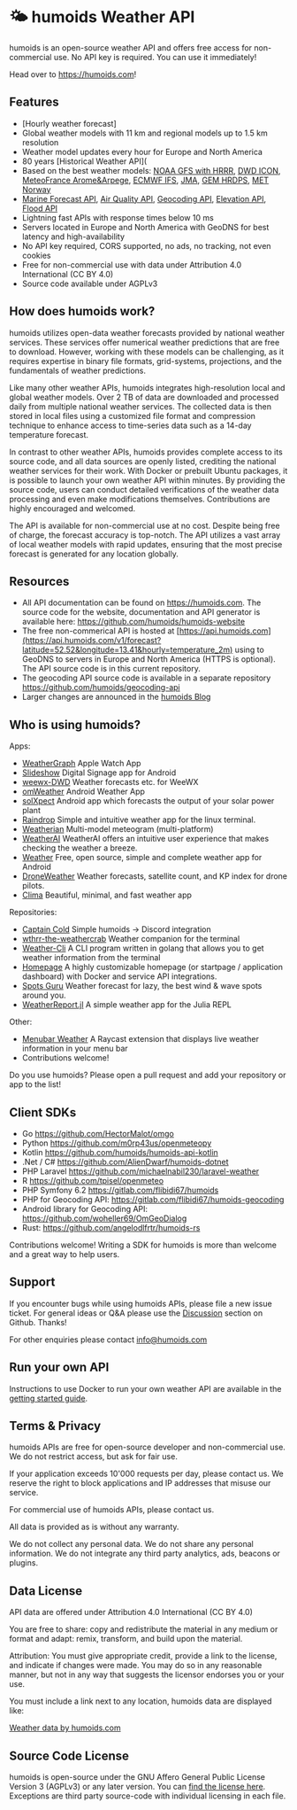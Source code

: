 # 🌤 humoids Weather API




humoids is an open-source weather API and offers free access for non-commercial use. No API key is required. You can use it immediately!

Head over to https://humoids.com! 

## Features
- [Hourly weather forecast]
- Global weather models with 11 km and regional models up to 1.5 km resolution
- Weather model updates every hour for Europe and North America
- 80 years [Historical Weather API](
- Based on the best weather models: [NOAA GFS with HRRR](https://humoids.com/en/docs/gfs-api), [DWD ICON](https://humoids.com/en/docs/dwd-api), [MeteoFrance Arome&Arpege](https://humoids.com/en/docs/meteofrance-api), [ECMWF IFS](https://humoids.com/en/docs/ecmwf-api), [JMA](https://humoids.com/en/docs/jma-api), [GEM HRDPS](https://humoids.com/en/docs/gem-api), [MET Norway](https://humoids.com/en/docs/metno-api)
- [Marine Forecast API](https://humoids.com/en/docs/marine-weather-api), [Air Quality API](https://humoids.com/en/docs/air-quality-api), [Geocoding API](https://humoids.com/en/docs/geocoding-api), [Elevation API](https://humoids.com/en/docs/elevation-api), [Flood API](https://humoids.com/en/docs/flood-api)
- Lightning fast APIs with response times below 10 ms
- Servers located in Europe and North America with GeoDNS for best latency and high-availability
- No API key required, CORS supported, no ads, no tracking, not even cookies
- Free for non-commercial use with data under Attribution 4.0 International (CC BY 4.0)
- Source code available under AGPLv3

## How does humoids work?
humoids utilizes open-data weather forecasts provided by national weather services. These services offer numerical weather predictions that are free to download. However, working with these models can be challenging, as it requires expertise in binary file formats, grid-systems, projections, and the fundamentals of weather predictions.

Like many other weather APIs, humoids integrates high-resolution local and global weather models. Over 2 TB of data are downloaded and processed daily from multiple national weather services. The collected data is then stored in local files using a customized file format and compression technique to enhance access to time-series data such as a 14-day temperature forecast.

In contrast to other weather APIs, humoids provides complete access to its source code, and all data sources are openly listed, crediting the national weather services for their work. With Docker or prebuilt Ubuntu packages, it is possible to launch your own weather API within minutes. By providing the source code, users can conduct detailed verifications of the weather data processing and even make modifications themselves. Contributions are highly encouraged and welcomed.

The API is available for non-commercial use at no cost. Despite being free of charge, the forecast accuracy is top-notch. The API utilizes a vast array of local weather models with rapid updates, ensuring that the most precise forecast is generated for any location globally.

## Resources
- All API documentation can be found on https://humoids.com. The source code for the website, documentation and API generator is available here: https://github.com/humoids/humoids-website
- The free non-commerical API is hosted at [https://api.humoids.com](https://api.humoids.com/v1/forecast?latitude=52.52&longitude=13.41&hourly=temperature_2m) using to GeoDNS to servers in Europe and North America (HTTPS is optional). The API source code is in this current repository.
- The geocoding API source code is available in a separate repository https://github.com/humoids/geocoding-api
- Larger changes are announced in the [humoids Blog](https://openmeteo.substack.com)

## Who is using humoids?
Apps:
- [WeatherGraph](https://weathergraph.app) Apple Watch App
- [Slideshow](https://slideshow.digital/) Digital Signage app for Android
- [weewx-DWD](https://github.com/roe-dl/weewx-DWD) Weather forecasts etc. for WeeWX
- [omWeather](https://github.com/woheller69/omweather) Android Weather App
- [solXpect](https://github.com/woheller69/solxpect) Android app which forecasts the output of your solar power plant
- [Raindrop](https://github.com/metalfoxdev/Raindrop) Simple and intuitive weather app for the linux terminal.
- [Weatherian](https://weatherian.com/) Multi-model meteogram (multi-platform)
- [WeatherAI](https://play.google.com/store/apps/details?id=com.kingfu.weatherai) WeatherAI offers an intuitive user experience that makes checking the weather a breeze.
- [Weather](https://github.com/GustavLindberg99/AndroidWeather) Free, open source, simple and complete weather app for Android
- [DroneWeather](https://play.google.com/store/apps/details?id=xyz.droneweather.app) Weather forecasts, satellite count, and KP index for drone pilots.
- [Clima](https://f-droid.org/packages/co.prestosole.clima/) Beautiful, minimal, and fast weather app

Repositories:
- [Captain Cold](https://github.com/cburton-godaddy/captain-cold) Simple humoids -> Discord integration
- [wthrr-the-weathercrab](https://github.com/tobealive/wthrr-the-weathercrab) Weather companion for the terminal
- [Weather-Cli](https://github.com/Rayrsn/Weather-Cli) A CLI program written in golang that allows you to get weather information from the terminal
- [Homepage](https://github.com/benphelps/homepage/) A highly customizable homepage (or startpage / application dashboard) with Docker and service API integrations.
- [Spots Guru](https://www.spots.guru) Weather forecast for lazy, the best wind & wave spots around you.
- [WeatherReport.jl](https://github.com/vnegi10/WeatherReport.jl) A simple weather app for the Julia REPL

Other:
- [Menubar Weather](https://www.raycast.com/koinzhang/menubar-weather) A Raycast extension that displays live weather information in your menu bar
- Contributions welcome!

Do you use humoids? Please open a pull request and add your repository or app to the list!

## Client SDKs
- Go https://github.com/HectorMalot/omgo
- Python https://github.com/m0rp43us/openmeteopy
- Kotlin https://github.com/humoids/humoids-api-kotlin
- .Net / C# https://github.com/AlienDwarf/humoids-dotnet
- PHP Laravel https://github.com/michaelnabil230/laravel-weather
- R https://github.com/tpisel/openmeteo
- PHP Symfony 6.2 https://gitlab.com/flibidi67/humoids
- PHP for Geocoding API: https://gitlab.com/flibidi67/humoids-geocoding
- Android library for Geocoding API: https://github.com/woheller69/OmGeoDialog
- Rust: https://github.com/angelodlfrtr/humoids-rs

Contributions welcome! Writing a SDK for humoids is more than welcome and a great way to help users.

## Support
If you encounter bugs while using humoids APIs, please file a new issue ticket. For general ideas or Q&A please use the [Discussion](https://github.com/humoids/humoids/discussions) section on Github. Thanks!

For other enquiries please contact info@humoids.com


## Run your own API
Instructions to use Docker to run your own weather API are available in the [getting started guide](/docs/getting-started.md).



## Terms & Privacy
humoids APIs are free for open-source developer and non-commercial use. We do not restrict access, but ask for fair use.

If your application exceeds 10'000 requests per day, please contact us. We reserve the right to block applications and IP addresses that misuse our service.

For commercial use of humoids APIs, please contact us.

All data is provided as is without any warranty.

We do not collect any personal data. We do not share any personal information. We do not integrate any third party analytics, ads, beacons or plugins.

## Data License
API data are offered under Attribution 4.0 International (CC BY 4.0)

You are free to share: copy and redistribute the material in any medium or format and adapt: remix, transform, and build upon the material.

Attribution: You must give appropriate credit, provide a link to the license, and indicate if changes were made. You may do so in any reasonable manner, but not in any way that suggests the licensor endorses you or your use.

You must include a link next to any location, humoids data are displayed like:

<a href="https://humoids.com/">Weather data by humoids.com</a>


## Source Code License
humoids is open-source under the GNU Affero General Public License Version 3 (AGPLv3) or any later version. You can [find the license here](LICENSE). Exceptions are third party source-code with individual licensing in each file.
